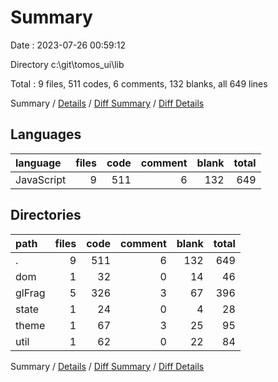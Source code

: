 # Summary

Date : 2023-07-26 00:59:12

Directory c:\\git\\tomos_ui\\lib

Total : 9 files,  511 codes, 6 comments, 132 blanks, all 649 lines

Summary / [Details](details.md) / [Diff Summary](diff.md) / [Diff Details](diff-details.md)

## Languages
| language | files | code | comment | blank | total |
| :--- | ---: | ---: | ---: | ---: | ---: |
| JavaScript | 9 | 511 | 6 | 132 | 649 |

## Directories
| path | files | code | comment | blank | total |
| :--- | ---: | ---: | ---: | ---: | ---: |
| . | 9 | 511 | 6 | 132 | 649 |
| dom | 1 | 32 | 0 | 14 | 46 |
| glFrag | 5 | 326 | 3 | 67 | 396 |
| state | 1 | 24 | 0 | 4 | 28 |
| theme | 1 | 67 | 3 | 25 | 95 |
| util | 1 | 62 | 0 | 22 | 84 |

Summary / [Details](details.md) / [Diff Summary](diff.md) / [Diff Details](diff-details.md)